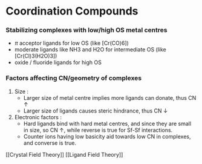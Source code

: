 # Coordination Compounds

### Stabilizing complexes with low/high OS metal centres 
- $\pi$ acceptor ligands for low OS (like [Cr(CO)6]) 
- moderate ligands like NH3 and H2O for intermediate OS (like [Cr(Cl)3(H2O)3])
- oxide / fluoride ligands for high OS

### Factors affecting CN/geometry of complexes
1. Size :
    - Larger size of metal centre implies more ligands can donate, thus CN $\uparrow$
    - Larger size of ligands causes steric hindrance,  thus CN $\downarrow$ 
2. Electronic factors :
    - Hard ligands bind with hard metal centres, and since they are small in size, so CN $\uparrow$, while reverse is true for Sf-Sf interactions.
    - Counter ions having low basicity aid towards low CN in complexes, and converse is true.

[[Crystal Field Theory]]
[[Ligand Field Theory]]